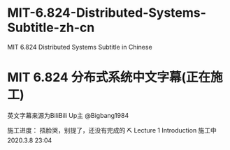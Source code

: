 # MIT-6.824-Distributed-Systems-Subtitle-zh-cn
MIT 6.824 Distributed Systems Subtitle in Chinese

# MIT 6.824 分布式系统中文字幕(正在施工)

英文字幕来源为BiliBili Up主 @Bigbang1984

施工进度：
捂脸哭，别提了，还没有完成的
⛏ Lecture 1 Introduction 施工中 2020.3.8 23:04
